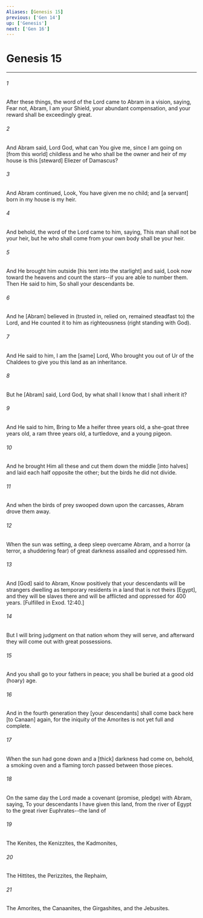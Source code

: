 ```yaml
---
Aliases: [Genesis 15]
previous: ['Gen 14']
up: ['Genesis']
next: ['Gen 16']
---
```

# Genesis 15

***














###### 1 






After these things, the word of the Lord came to Abram in a vision, saying, Fear not, Abram, I am your Shield, your abundant compensation, and your reward shall be exceedingly great. 













###### 2 






And Abram said, Lord God, what can You give me, since I am going on [from this world] childless and he who shall be the owner and heir of my house is this [steward] Eliezer of Damascus? 













###### 3 






And Abram continued, Look, You have given me no child; and [a servant] born in my house is my heir. 













###### 4 






And behold, the word of the Lord came to him, saying, This man shall not be your heir, but he who shall come from your own body shall be your heir. 













###### 5 






And He brought him outside [his tent into the starlight] and said, Look now toward the heavens and count the stars--if you are able to number them. Then He said to him, So shall your descendants be. 













###### 6 






And he [Abram] believed in (trusted in, relied on, remained steadfast to) the Lord, and He counted it to him as righteousness (right standing with God). 













###### 7 






And He said to him, I am the [same] Lord, Who brought you out of Ur of the Chaldees to give you this land as an inheritance. 













###### 8 






But he [Abram] said, Lord God, by what shall I know that I shall inherit it? 













###### 9 






And He said to him, Bring to Me a heifer three years old, a she-goat three years old, a ram three years old, a turtledove, and a young pigeon. 













###### 10 






And he brought Him all these and cut them down the middle [into halves] and laid each half opposite the other; but the birds he did not divide. 













###### 11 






And when the birds of prey swooped down upon the carcasses, Abram drove them away. 













###### 12 






When the sun was setting, a deep sleep overcame Abram, and a horror (a terror, a shuddering fear) of great darkness assailed and oppressed him. 













###### 13 






And [God] said to Abram, Know positively that your descendants will be strangers dwelling as temporary residents in a land that is not theirs [Egypt], and they will be slaves there and will be afflicted and oppressed for 400 years. [Fulfilled in Exod. 12:40.] 













###### 14 






But I will bring judgment on that nation whom they will serve, and afterward they will come out with great possessions. 













###### 15 






And you shall go to your fathers in peace; you shall be buried at a good old (hoary) age. 













###### 16 






And in the fourth generation they [your descendants] shall come back here [to Canaan] again, for the iniquity of the Amorites is not yet full and complete. 













###### 17 






When the sun had gone down and a [thick] darkness had come on, behold, a smoking oven and a flaming torch passed between those pieces. 













###### 18 






On the same day the Lord made a covenant (promise, pledge) with Abram, saying, To your descendants I have given this land, from the river of Egypt to the great river Euphrates--the land of 













###### 19 






The Kenites, the Kenizzites, the Kadmonites, 













###### 20 






The Hittites, the Perizzites, the Rephaim, 













###### 21 






The Amorites, the Canaanites, the Girgashites, and the Jebusites.
